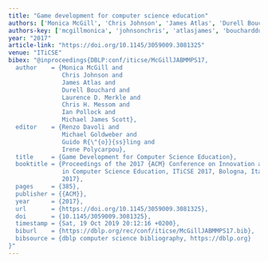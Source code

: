 ```yaml
---
title: "Game development for computer science education"
authors: ['Monica McGill', 'Chris Johnson', 'James Atlas', 'Durell Bouchard', 'Laurence D. Merkle', 'Chris H. Messom', 'Ian Pollock', 'Michael James Scott']
authors-key: ['mcgillmonica', 'johnsonchris', 'atlasjames', 'boucharddurell', 'd.laurence', 'h.chris', 'pollockian', 'jamesmichael']
year: "2017"
article-link: "https://doi.org/10.1145/3059009.3081325"
venue: "ITiCSE"
bibex: "@inproceedings{DBLP:conf/iticse/McGillJABMMPS17,
  author    = {Monica McGill and
               Chris Johnson and
               James Atlas and
               Durell Bouchard and
               Laurence D. Merkle and
               Chris H. Messom and
               Ian Pollock and
               Michael James Scott},
  editor    = {Renzo Davoli and
               Michael Goldweber and
               Guido R{\"{o}}{ss}ling and
               Irene Polycarpou},
  title     = {Game Development for Computer Science Education},
  booktitle = {Proceedings of the 2017 {ACM} Conference on Innovation and Technology
               in Computer Science Education, ITiCSE 2017, Bologna, Italy, July 3-5,
               2017},
  pages     = {385},
  publisher = {{ACM}},
  year      = {2017},
  url       = {https://doi.org/10.1145/3059009.3081325},
  doi       = {10.1145/3059009.3081325},
  timestamp = {Sat, 19 Oct 2019 20:12:16 +0200},
  biburl    = {https://dblp.org/rec/conf/iticse/McGillJABMMPS17.bib},
  bibsource = {dblp computer science bibliography, https://dblp.org}
}"
---
```


